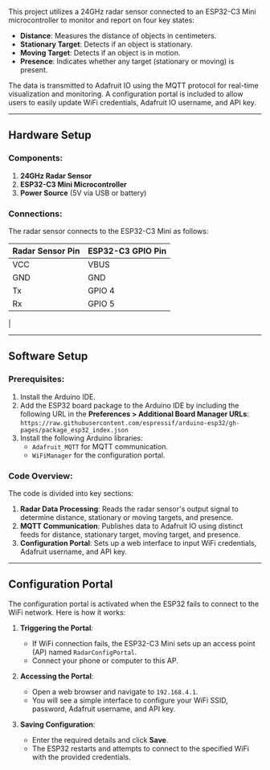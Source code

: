 
This project utilizes a 24GHz radar sensor connected to an ESP32-C3 Mini microcontroller to monitor and report on four key states:

- **Distance**: Measures the distance of objects in centimeters.
- **Stationary Target**: Detects if an object is stationary.
- **Moving Target**: Detects if an object is in motion.
- **Presence**: Indicates whether any target (stationary or moving) is present.

The data is transmitted to Adafruit IO using the MQTT protocol for real-time visualization and monitoring. A configuration portal is included to allow users to easily update WiFi credentials, Adafruit IO username, and API key.

---

## Hardware Setup

### Components:
1. **24GHz Radar Sensor**
2. **ESP32-C3 Mini Microcontroller**
3. **Power Source** (5V via USB or battery)

### Connections:
The radar sensor connects to the ESP32-C3 Mini as follows:

| Radar Sensor Pin | ESP32-C3 GPIO Pin |
|------------------|-------------------|
| VCC              | VBUS              |
| GND              | GND               |
| Tx               | GPIO 4            |
| Rx               | GPIO 5            |
|

---

## Software Setup

### Prerequisites:
1. Install the Arduino IDE.
2. Add the ESP32 board package to the Arduino IDE by including the following URL in the **Preferences > Additional Board Manager URLs**:
   `https://raw.githubusercontent.com/espressif/arduino-esp32/gh-pages/package_esp32_index.json`
3. Install the following Arduino libraries:
   - `Adafruit_MQTT` for MQTT communication.
   - `WiFiManager` for the configuration portal.

### Code Overview:
The code is divided into key sections:
1. **Radar Data Processing**: Reads the radar sensor's output signal to determine distance, stationary or moving targets, and presence.
2. **MQTT Communication**: Publishes data to Adafruit IO using distinct feeds for distance, stationary target, moving target, and presence.
3. **Configuration Portal**: Sets up a web interface to input WiFi credentials, Adafruit username, and API key.

---

## Configuration Portal
The configuration portal is activated when the ESP32 fails to connect to the WiFi network. Here is how it works:

1. **Triggering the Portal**:
   - If WiFi connection fails, the ESP32-C3 Mini sets up an access point (AP) named `RadarConfigPortal`.
   - Connect your phone or computer to this AP.

2. **Accessing the Portal**:
   - Open a web browser and navigate to `192.168.4.1`.
   - You will see a simple interface to configure your WiFi SSID, password, Adafruit username, and API key.

3. **Saving Configuration**:
   - Enter the required details and click **Save**.
   - The ESP32 restarts and attempts to connect to the specified WiFi with the provided credentials.

